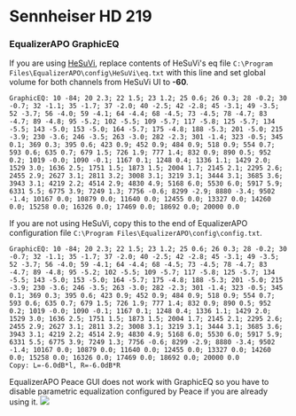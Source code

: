 # Sennheiser HD 219
### EqualizerAPO GraphicEQ
If you are using [HeSuVi](https://sourceforge.net/projects/hesuvi/), replace contents of HeSuVi's eq file `C:\Program Files\EqualizerAPO\config\HeSuVi\eq.txt` with this line and set global volume for both channels from HeSuVi UI to **-60**.
```
GraphicEQ: 10 -84; 20 2.3; 22 1.5; 23 1.2; 25 0.6; 26 0.3; 28 -0.2; 30 -0.7; 32 -1.1; 35 -1.7; 37 -2.0; 40 -2.5; 42 -2.8; 45 -3.1; 49 -3.5; 52 -3.7; 56 -4.0; 59 -4.1; 64 -4.4; 68 -4.5; 73 -4.5; 78 -4.7; 83 -4.7; 89 -4.8; 95 -5.2; 102 -5.5; 109 -5.7; 117 -5.8; 125 -5.7; 134 -5.5; 143 -5.0; 153 -5.0; 164 -5.7; 175 -4.8; 188 -5.3; 201 -5.0; 215 -3.9; 230 -3.6; 246 -3.5; 263 -3.0; 282 -2.3; 301 -1.4; 323 -0.5; 345 0.1; 369 0.3; 395 0.6; 423 0.9; 452 0.9; 484 0.9; 518 0.9; 554 0.7; 593 0.6; 635 0.7; 679 1.5; 726 1.9; 777 1.4; 832 0.9; 890 0.5; 952 0.2; 1019 -0.0; 1090 -0.1; 1167 0.1; 1248 0.4; 1336 1.1; 1429 2.0; 1529 3.0; 1636 2.5; 1751 1.5; 1873 1.5; 2004 1.7; 2145 2.1; 2295 2.6; 2455 2.9; 2627 3.1; 2811 3.2; 3008 3.1; 3219 3.1; 3444 3.1; 3685 3.6; 3943 3.1; 4219 2.2; 4514 2.9; 4830 4.9; 5168 6.0; 5530 6.0; 5917 5.9; 6331 5.5; 6775 3.9; 7249 1.3; 7756 -0.6; 8299 -2.9; 8880 -3.4; 9502 -1.4; 10167 0.0; 10879 0.0; 11640 0.0; 12455 0.0; 13327 0.0; 14260 0.0; 15258 0.0; 16326 0.0; 17469 0.0; 18692 0.0; 20000 0.0
```
If you are not using HeSuVi, copy this to the end of EqualizerAPO configuration file `C:\Program Files\EqualizerAPO\config\config.txt`.
```
GraphicEQ: 10 -84; 20 2.3; 22 1.5; 23 1.2; 25 0.6; 26 0.3; 28 -0.2; 30 -0.7; 32 -1.1; 35 -1.7; 37 -2.0; 40 -2.5; 42 -2.8; 45 -3.1; 49 -3.5; 52 -3.7; 56 -4.0; 59 -4.1; 64 -4.4; 68 -4.5; 73 -4.5; 78 -4.7; 83 -4.7; 89 -4.8; 95 -5.2; 102 -5.5; 109 -5.7; 117 -5.8; 125 -5.7; 134 -5.5; 143 -5.0; 153 -5.0; 164 -5.7; 175 -4.8; 188 -5.3; 201 -5.0; 215 -3.9; 230 -3.6; 246 -3.5; 263 -3.0; 282 -2.3; 301 -1.4; 323 -0.5; 345 0.1; 369 0.3; 395 0.6; 423 0.9; 452 0.9; 484 0.9; 518 0.9; 554 0.7; 593 0.6; 635 0.7; 679 1.5; 726 1.9; 777 1.4; 832 0.9; 890 0.5; 952 0.2; 1019 -0.0; 1090 -0.1; 1167 0.1; 1248 0.4; 1336 1.1; 1429 2.0; 1529 3.0; 1636 2.5; 1751 1.5; 1873 1.5; 2004 1.7; 2145 2.1; 2295 2.6; 2455 2.9; 2627 3.1; 2811 3.2; 3008 3.1; 3219 3.1; 3444 3.1; 3685 3.6; 3943 3.1; 4219 2.2; 4514 2.9; 4830 4.9; 5168 6.0; 5530 6.0; 5917 5.9; 6331 5.5; 6775 3.9; 7249 1.3; 7756 -0.6; 8299 -2.9; 8880 -3.4; 9502 -1.4; 10167 0.0; 10879 0.0; 11640 0.0; 12455 0.0; 13327 0.0; 14260 0.0; 15258 0.0; 16326 0.0; 17469 0.0; 18692 0.0; 20000 0.0
Copy: L=-6.0dB*l, R=-6.0dB*R
```
EqualizerAPO Peace GUI does not work with GraphicEQ so you have to disable parametric equalization configured by Peace if you are already using it.
![](https://raw.githubusercontent.com/jaakkopasanen/AutoEq/master/results/Headphone.com/headphoncecom/onear/Sennheiser%20HD%20219/Sennheiser%20HD%20219.png)
